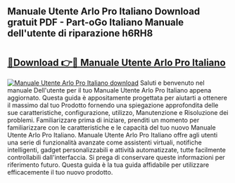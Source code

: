 ## Manuale Utente Arlo Pro Italiano Download gratuit PDF - Part-oGo Italiano Manuale dell'utente di riparazione h6RH8

# <h2><a href="http://dfdxyiz.blite.top/?on=Manuale+Utente+Arlo+Pro+Italiano">🔗Download 👉🔴 Manuale Utente Arlo Pro Italiano</a></h2>

[![Manuale Utente Arlo Pro Italiano download](https://i.imgur.com/lujVjoI.png)](http://dfdxyiz.blite.top/?on=Manuale+Utente+Arlo+Pro+Italiano)
Saluti e benvenuto nel manuale Dell'utente per il tuo Manuale Utente Arlo Pro Italiano appena aggiornato. Questa guida è appositamente progettata per aiutarti a ottenere il massimo dal tuo Prodotto fornendo una spiegazione approfondita delle sue caratteristiche, configurazione, utilizzo, Manutenzione e Risoluzione dei problemi. Familiarizzare prima di iniziare, prenditi un momento per familiarizzare con le caratteristiche e le capacità del tuo nuovo Manuale Utente Arlo Pro Italiano. Manuale Utente Arlo Pro Italiano offre agli utenti una serie di funzionalità avanzate come assistenti virtuali, notifiche intelligenti, gadget personalizzabili e attività automatizzate, tutte facilmente controllabili dall'interfaccia. Si prega di conservare queste informazioni per riferimento futuro. Questa guida è la tua guida affidabile per utilizzare efficacemente il tuo nuovo prodotto.
